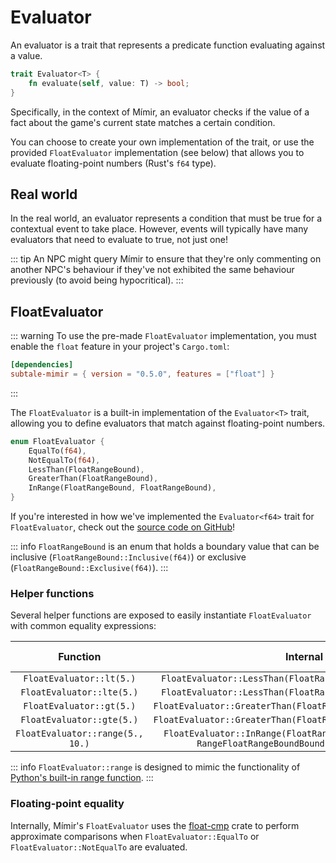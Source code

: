 # Evaluator

An evaluator is a trait that represents a predicate function evaluating against a value.

```rs
trait Evaluator<T> {
    fn evaluate(self, value: T) -> bool;
}
```

Specifically, in the context of Mímir, an evaluator checks if the value of a fact about the game's current state matches a certain condition.

You can choose to create your own implementation of the trait, or use the provided `FloatEvaluator` implementation (see below) that allows you to evaluate floating-point numbers (Rust's `f64` type).

## Real world

In the real world, an evaluator represents a condition that must be true for a contextual event to take place. However, events will typically have many evaluators that need to evaluate to true, not just one!

::: tip
An NPC might query Mímir to ensure that they're only commenting on another NPC's behaviour if they've not exhibited the same behaviour previously (to avoid being hypocritical).
:::

## FloatEvaluator

::: warning
To use the pre-made `FloatEvaluator` implementation, you must enable the `float` feature in your project's `Cargo.toml`:

```toml
[dependencies]
subtale-mimir = { version = "0.5.0", features = ["float"] }
```
:::

The `FloatEvaluator` is a built-in implementation of the `Evaluator<T>` trait, allowing you to define evaluators that match against floating-point numbers.

```rs
enum FloatEvaluator {
    EqualTo(f64),
    NotEqualTo(f64),
    LessThan(FloatRangeBound),
    GreaterThan(FloatRangeBound),
    InRange(FloatRangeBound, FloatRangeBound),
}
```

If you're interested in how we've implemented the `Evaluator<f64>` trait for `FloatEvaluator`, check out the [source code on GitHub][float-src]!

::: info
`FloatRangeBound` is an enum that holds a boundary value that can be inclusive (`FloatRangeBound::Inclusive(f64)`) or exclusive (`FloatRangeBound::Exclusive(f64)`).
:::

### Helper functions

Several helper functions are exposed to easily instantiate `FloatEvaluator` with common equality expressions:

|             Function             |                                               Internal                                               | Equivalent to |
|:--------------------------------:|:----------------------------------------------------------------------------------------------------:|:-------------:|
|     `FloatEvaluator::lt(5.)`     |                      `FloatEvaluator::LessThan(FloatRangeBound::Exclusive(5.))`                      |    `x < 5`    |
|    `FloatEvaluator::lte(5.)`     |                      `FloatEvaluator::LessThan(FloatRangeBound::Inclusive(5.))`                      |    `x ≤ 5`    |
|     `FloatEvaluator::gt(5.)`     |                    `FloatEvaluator::GreaterThan(FloatRangeBound::Exclusive(5.))`                     |    `x > 5`    |
|    `FloatEvaluator::gte(5.)`     |                    `FloatEvaluator::GreaterThan(FloatRangeBound::Inclusive(5.))`                     |    `x ≥ 5`    |
| `FloatEvaluator::range(5., 10.)` | `FloatEvaluator::InRange(FloatRangeBound::Inclusive(5.), RangeFloatRangeBoundBound::Exclusive(10.))` | `5 ≤ x < 10`  |

::: info
`FloatEvaluator::range` is designed to mimic the functionality of [Python's built-in range function][py-range].
:::

### Floating-point equality

Internally, Mímir's `FloatEvaluator` uses the [float-cmp][float-cmp] crate to perform approximate comparisons when `FloatEvaluator::EqualTo` or `FloatEvaluator::NotEqualTo` are evaluated.

[float-src]: https://github.com/subtalegames/mimir/blob/main/crates/subtale-mimir/src/evaluator.rs#L37-L93
[py-range]: https://docs.python.org/3/library/functions.html#func-range
[float-cmp]: https://crates.io/crates/float-cmp

